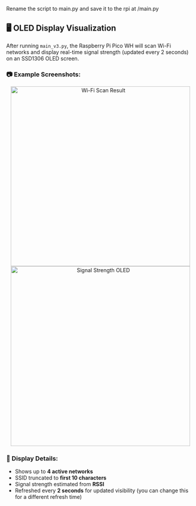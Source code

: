 Rename the script to main.py and save it to the rpi at /main.py

## 🖥️ OLED Display Visualization

After running `main_v3.py`, the Raspberry Pi Pico WH will scan Wi-Fi networks and display real-time signal strength (updated every 2 seconds) on an SSD1306 OLED screen.

### 📷 Example Screenshots:

<p align="center">
  <img src="https://github.com/user-attachments/assets/bc2eaeaf-67c3-4b0f-992b-5c9858795191" width="480" alt="Wi-Fi Scan Result">
  <br><img src="https://github.com/user-attachments/assets/70182122-3b86-4eed-8fda-9d9983074694" width="480" alt="Signal Strength OLED">
</p>

### 📐 Display Details:
- Shows up to **4 active networks**
- SSID truncated to **first 10 characters**
- Signal strength estimated from **RSSI**
- Refreshed every **2 seconds** for updated visibility (you can change this for a different refresh time)
